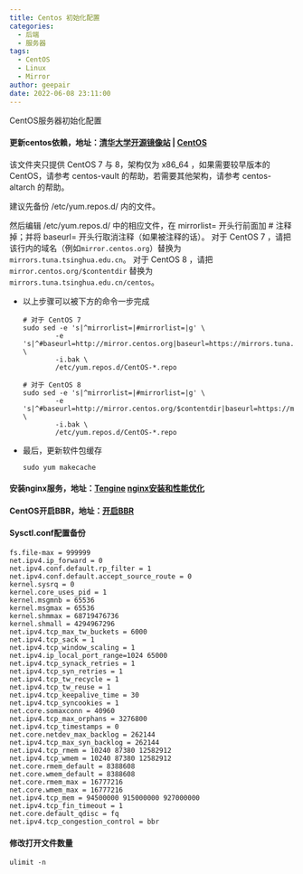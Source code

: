 ```yaml
---
title: Centos 初始化配置
categories:
  - 后端
  - 服务器
tags:
  - CentOS
  - Linux
  - Mirror
author: geepair
date: 2022-06-08 23:11:00
---
```


CentOS服务器初始化配置

<!-- more -->

#### 更新centos依赖，地址：[清华大学开源镜像站](https://mirrors.tuna.tsinghua.edu.cn/) | [CentOS](https://mirrors.tuna.tsinghua.edu.cn/help/centos/)


该文件夹只提供 CentOS 7 与 8，架构仅为 x86_64 ，如果需要较早版本的 CentOS，请参考 centos-vault 的帮助，若需要其他架构，请参考 centos-altarch 的帮助。

建议先备份 /etc/yum.repos.d/ 内的文件。

然后编辑 /etc/yum.repos.d/ 中的相应文件，在 mirrorlist= 开头行前面加 # 注释掉；并将 baseurl= 开头行取消注释（如果被注释的话）。 对于 CentOS 7 ，请把该行内的域名（例如`mirror.centos.org`）替换为 `mirrors.tuna.tsinghua.edu.cn`。 对于 CentOS 8 ，请把 `mirror.centos.org/$contentdir` 替换为 `mirrors.tuna.tsinghua.edu.cn/centos`。

- 以上步骤可以被下方的命令一步完成

  ```shell
  # 对于 CentOS 7
  sudo sed -e 's|^mirrorlist=|#mirrorlist=|g' \
          -e 's|^#baseurl=http://mirror.centos.org|baseurl=https://mirrors.tuna.tsinghua.edu.cn|g' \
          -i.bak \
          /etc/yum.repos.d/CentOS-*.repo

  # 对于 CentOS 8
  sudo sed -e 's|^mirrorlist=|#mirrorlist=|g' \
          -e 's|^#baseurl=http://mirror.centos.org/$contentdir|baseurl=https://mirrors.tuna.tsinghua.edu.cn/centos|g' \
          -i.bak \
          /etc/yum.repos.d/CentOS-*.repo
  ```

- 最后，更新软件包缓存

  ```shell
  sudo yum makecache
  ```

#### 安装nginx服务，地址：[Tengine](https://tengine.taobao.org/) [nginx安装和性能优化](./nginx-optimization.md)

#### CentOS开启BBR，地址：[开启BBR](https://www.jianshu.com/p/09069a354f02)

#### Sysctl.conf配置备份

```shell
fs.file-max = 999999
net.ipv4.ip_forward = 0
net.ipv4.conf.default.rp_filter = 1
net.ipv4.conf.default.accept_source_route = 0
kernel.sysrq = 0
kernel.core_uses_pid = 1
kernel.msgmnb = 65536
kernel.msgmax = 65536
kernel.shmmax = 68719476736
kernel.shmall = 4294967296
net.ipv4.tcp_max_tw_buckets = 6000
net.ipv4.tcp_sack = 1
net.ipv4.tcp_window_scaling = 1
net.ipv4.ip_local_port_range=1024 65000
net.ipv4.tcp_synack_retries = 1
net.ipv4.tcp_syn_retries = 1
net.ipv4.tcp_tw_recycle = 1
net.ipv4.tcp_tw_reuse = 1
net.ipv4.tcp_keepalive_time = 30
net.ipv4.tcp_syncookies = 1
net.core.somaxconn = 40960
net.ipv4.tcp_max_orphans = 3276800
net.ipv4.tcp_timestamps = 0
net.core.netdev_max_backlog = 262144
net.ipv4.tcp_max_syn_backlog = 262144
net.ipv4.tcp_rmem = 10240 87380 12582912
net.ipv4.tcp_wmem = 10240 87380 12582912
net.core.rmem_default = 8388608
net.core.wmem_default = 8388608
net.core.rmem_max = 16777216
net.core.wmem_max = 16777216
net.ipv4.tcp_mem = 94500000 915000000 927000000
net.ipv4.tcp_fin_timeout = 1
net.core.default_qdisc = fq
net.ipv4.tcp_congestion_control = bbr
```

#### 修改打开文件数量
`ulimit -n`
